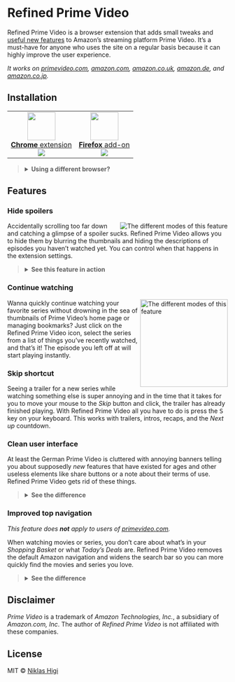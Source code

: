 # Refined Prime Video

Refined Prime Video is a browser extension that adds small tweaks and [useful new features](#features) to Amazon’s streaming platform Prime Video. It’s a must-have for anyone who uses the site on a regular basis because it can highly improve the user experience.

_It works on [primevideo.com][pv-global], [amazon.com][pv-us], [amazon.co.uk][pv-uk], [amazon.de][pv-de], and [amazon.co.jp][pv-jp]._

## Installation

<table>
  <tbody>
    <tr>
      <td align="center">
        <a href="https://chrome.google.com/webstore/detail/refined-prime-video/pieemlagbhnombolehnjdoaoojpphedd"><img height="64" src="https://cdnjs.cloudflare.com/ajax/libs/browser-logos/61.1.3/chrome/chrome.svg"></a>
        <br>
        <a href="https://chrome.google.com/webstore/detail/refined-prime-video/pieemlagbhnombolehnjdoaoojpphedd"><strong>Chrome</strong> extension</a>
        <br>
        <a href="https://chrome.google.com/webstore/detail/refined-prime-video/pieemlagbhnombolehnjdoaoojpphedd"><img valign="middle" src="https://img.shields.io/chrome-web-store/users/pieemlagbhnombolehnjdoaoojpphedd?style=flat-square&color=success&label=used+by&logo=google-chrome&logoColor=white"></a>
      </td>
      <td align="center">
        <a href="https://addons.mozilla.org/firefox/addon/refined-prime-video"><img height="64" src="https://cdnjs.cloudflare.com/ajax/libs/browser-logos/61.1.3/firefox/firefox.svg"></a>
        <br>
        <a href="https://addons.mozilla.org/firefox/addon/refined-prime-video"><strong>Firefox</strong> add-on</a>
        <br>
        <a href="https://addons.mozilla.org/firefox/addon/refined-prime-video"><img valign="middle" src="https://img.shields.io/amo/users/refined-prime-video?style=flat-square&color=success&label=used+by&logo=mozilla-firefox&logoColor=white"></a>
      </td>
    </tr>
  </tbody>
</table>

<blockquote>
  <details>
    <summary>
      <strong>Using a different browser?</strong>
    </summary>
    <br>
    Other browsers are not officially supported at the moment, but there are some workarounds:
    <p></p>
    <table>
      <tbody>
        <tr>
          <td align="center">
            <img valign="middle" width="24" src="https://cdnjs.cloudflare.com/ajax/libs/browser-logos/61.1.3/edge/edge.svg">
            <br>
            <strong>Edge</strong>
          </td>
          <td>
            You should be able to install <a href="https://chrome.google.com/webstore/detail/refined-prime-video/pieemlagbhnombolehnjdoaoojpphedd">the Chrome extension</a> in up-to-date versions of Edge, although you might have to <em>"Allow extensions from other stores"</em>.
          </td>
        </tr>
        <tr>
          <td align="center">
            <img valign="middle" width="24" src="https://cdnjs.cloudflare.com/ajax/libs/browser-logos/61.1.3/opera/opera.svg">
            <br>
            <strong>Opera</strong>
          </td>
          <td>
            Using <a href="https://addons.opera.com/en/extensions/details/download-chrome-extension-9/">this Opera extension</a>, you can install <a href="https://chrome.google.com/webstore/detail/refined-prime-video/pieemlagbhnombolehnjdoaoojpphedd">the Chrome extension</a> in Opera.
          </td>
        </tr>
      </tbody>
    </table>
  </details>
</blockquote>

## Features

### Hide spoilers

<img align="right" title="The different modes of this feature" src="https://user-images.githubusercontent.com/29176678/58661188-8af84380-8327-11e9-82e8-c8f6f89c54e4.png">

Accidentally scrolling too far down and catching a glimpse of a spoiler sucks. Refined Prime Video allows you to hide them by blurring the thumbnails and hiding the descriptions of episodes you haven’t watched yet. You can control when that happens in the extension settings.

<blockquote>
  <details>
    <summary>
      <strong>See this feature in action</strong>
    </summary>
    <br>
    <img title="The 'Hide spoilers' feature in action" src="https://user-images.githubusercontent.com/29176678/64418616-a1870700-d09b-11e9-801b-ace599b2694f.gif">
  </details>
</blockquote>

### Continue watching

<img align="right" width=200 title="The different modes of this feature" src="https://user-images.githubusercontent.com/29176678/58662651-027ba200-832b-11e9-917f-74f5a12f0436.png">

Wanna quickly continue watching your favorite series without drowning in the sea of thumbnails of Prime Video’s home page or managing bookmarks? Just click on the Refined Prime Video icon, select the series from a list of things you’ve recently watched, and that’s it! The episode you left off at will start playing instantly.

### Skip shortcut

Seeing a trailer for a new series while watching something else is super annoying and in the time that it takes for you to move your mouse to the *Skip* button and click, the trailer has already finished playing. With Refined Prime Video all you have to do is press the <kbd>S</kbd> key on your keyboard. This works with trailers, intros, recaps, and the *Next up* countdown.

### Clean user interface

At least the German Prime Video is cluttered with annoying banners telling you about supposedly _new_ features that have existed for ages and other useless elements like share buttons or a note about their terms of use. Refined Prime Video gets rid of these things.

<blockquote>
  <details>
    <summary>
      <strong>See the difference</strong>
    </summary>
    <br>
    <img title="The interface without and with Refined Prime Video" src="https://user-images.githubusercontent.com/29176678/43651140-de7519f2-9741-11e8-9565-dcfdb6fbf898.png">
  </details>
</blockquote>

### Improved top navigation

*This feature does **not** apply to users of [primevideo.com](https://primevideo.com).*

When watching movies or series, you don’t care about what’s in your *Shopping Basket* or what *Today’s Deals* are. Refined Prime Video removes the default Amazon navigation and widens the search bar so you can more quickly find the movies and series you love.

<blockquote>
  <details>
    <summary>
      <strong>See the difference</strong>
    </summary>
    <br>
    <img title="The navigation bar without Refined Prime Video" src="https://user-images.githubusercontent.com/29176678/43827618-9065af76-9afa-11e8-86ee-6efa5590995c.png">
    <img title="The navigation bar with Refined Prime Video" src="https://user-images.githubusercontent.com/29176678/43827628-9580ef20-9afa-11e8-81c2-8b548dc5cc85.png">
  </details>
</blockquote>

## Disclaimer

*Prime Video* is a trademark of *Amazon Technologies, Inc.*, a subsidiary of *Amazon.com, Inc*. The author of *Refined Prime Video* is not affiliated with these companies.

## License

MIT © [Niklas Higi](https://shroudedcode.com)

[pv-global]: https://www.primevideo.com/
[pv-us]: https://www.amazon.com/gp/video/storefront
[pv-uk]: https://www.amazon.co.uk/gp/video/storefront
[pv-de]: https://www.amazon.de/gp/video/storefront
[pv-jp]: https://www.amazon.co.jp/gp/video/storefront
